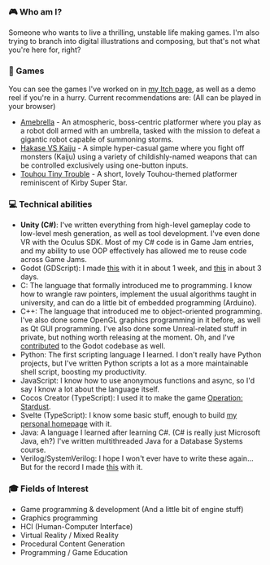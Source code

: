 ### :video_game: Who am I?
Someone who wants to live a thrilling, unstable life making games. I'm also trying to branch into digital illustrations and composing, but that's not what you're here for, right?

### :space_invader: Games 
You can see the games I've worked on in [my Itch page](https://chocola-mint.itch.io/), as well as a demo reel if you're in a hurry. Current recommendations are: (All can be played in your browser)
* [Amebrella](https://unityroom.com/games/amebrella) - An atmospheric, boss-centric platformer where you play as a robot doll armed with an umbrella, tasked with the mission to defeat a gigantic robot capable of summoning storms.
* [Hakase VS Kaiju](https://unityroom.com/games/hakase-vs-kaiju) - A simple hyper-casual game where you fight off monsters (Kaiju) using a variety of childishly-named weapons that can be controlled exclusively using one-button inputs.
* [Touhou Tiny Trouble](https://chocola-mint.itch.io/touhou-tiny-trouble) - A short, lovely Touhou-themed platformer reminiscent of Kirby Super Star.

### :computer: Technical abilities
- **Unity (C#)**: I've written everything from high-level gameplay code to low-level mesh generation, as well as tool development. I've even done VR with the Oculus SDK. Most of my C# code is in Game Jam entries, and my ability to use OOP effectively has allowed me to reuse code across Game Jams.
- Godot (GDScript): I made [this](https://chocola-mint.itch.io/please-uninstall) with it in about 1 week, and [this](https://chocola-mint.itch.io/lifeline) in about 3 days.
- C: The language that formally introduced me to programming. I know how to wrangle raw pointers, implement the usual algorithms taught in university, and can do a little bit of embedded programming (Arduino).
- C++: The language that introduced me to object-oriented programming. I've also done some OpenGL graphics programming in it before, as well as Qt GUI programming. I've also done some Unreal-related stuff in private, but nothing worth releasing at the moment. Oh, and I've [contributed](https://github.com/godotengine/godot/pull/85436) to the Godot codebase as well.
- Python: The first scripting language I learned. I don't really have Python projects, but I've written Python scripts a lot as a more maintainable shell script, boosting my productivity.
- JavaScript: I know how to use anonymous functions and async, so I'd say I know a lot about the language itself.
- Cocos Creator (TypeScript): I used it to make the game [Operation: Stardust](https://chocola-mint.itch.io/operation-stardust).
- Svelte (TypeScript): I know some basic stuff, enough to build [my personal homepage](https://chocola-mint.github.io/) with it.
- Java: A language I learned after learning C#. (C# is really just Microsoft Java, eh?) I've written multithreaded Java for a Database Systems course.
- Verilog/SystemVerilog: I hope I won't ever have to write these again... But for the record I made [this](https://github.com/chocola-mint/Dance-Invaders) with it.

### :mortar_board: Fields of Interest
- Game programming & development (And a little bit of engine stuff)
- Graphics programming
- HCI (Human-Computer Interface)
- Virtual Reality / Mixed Reality
- Procedural Content Generation
- Programming / Game Education
